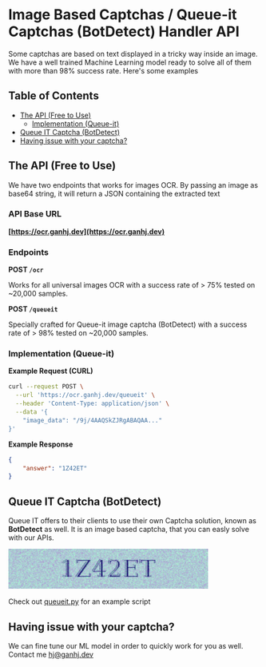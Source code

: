# Image Based Captchas / Queue-it Captchas (BotDetect) Handler API
Some captchas are based on text displayed in a tricky way inside an image. We have a well trained Machine Learning model ready to solve all of them with more than 98% success rate. Here's some examples

## Table of Contents
- [The API (Free to Use)](#the-api-free-to-use)
  - [Implementation (Queue-it)](#implementation-queue-it)
- [Queue IT Captcha (BotDetect)](#queue-it-captcha-botdetect)
- [Having issue with your captcha?](#having-issue-with-your-captcha)

## The API (Free to Use)
We have two endpoints that works for images OCR. By passing an image as base64 string, it will return a JSON containing the extracted text

### API Base URL

**[https://ocr.ganhj.dev](https://ocr.ganhj.dev)**

### Endpoints

**POST ```/ocr```**

Works for all universal images OCR with a success rate of > 75% tested on ~20,000 samples.

**POST ```/queueit```**

Specially crafted for Queue-it image captcha (BotDetect) with a success rate of > 98% tested on ~20,000 samples.

### Implementation (Queue-it)

**Example Request (CURL)**
```bash
curl --request POST \
  --url 'https://ocr.ganhj.dev/queueit' \
  --header 'Content-Type: application/json' \
  --data '{
	"image_data": "/9j/4AAQSkZJRgABAQAA..."
}'
```

**Example Response**
```json
{
    "answer": "1Z42ET"
}
```

## Queue IT Captcha (BotDetect)
Queue IT offers to their clients to use their own Captcha solution, known as **BotDetect** as well.
It is an image based captcha, that you can easly solve with our APIs.

<img src="./media/sample_queueit.png" alt="Queue-IT's Captcha" width="400" /> 

Check out [queueit.py](./queueit.py) for an example script

## Having issue with your captcha?
We can fine tune our ML model in order to quickly work for you as well. Contact me [hj@ganhj.dev](mailto:hj@ganhj.dev)
